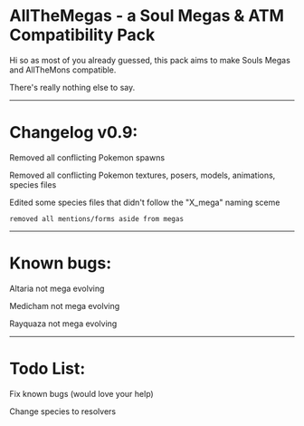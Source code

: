 # AllTheMegas - a Soul Megas & ATM Compatibility Pack
Hi so as most of you already guessed, this pack aims to make Souls Megas and AllTheMons compatible. 

There's really nothing else to say. 
____________________________________________________________________________________________________
# Changelog v0.9:
Removed all conflicting Pokemon spawns

Removed all conflicting Pokemon textures, posers, models, animations, species files

Edited some species files that didn't follow the "X_mega" naming sceme
    
    removed all mentions/forms aside from megas
____________________________________________________________________________________________________
# Known bugs:
Altaria not mega evolving

Medicham not mega evolving

Rayquaza not mega evolving
____________________________________________________________________________________________________
# Todo List:
Fix known bugs (would love your help)

Change species to resolvers